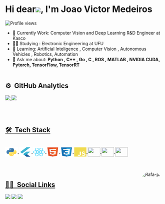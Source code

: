 <h1 align="left">Hi dear<img src="https://raw.githubusercontent.com/kaueMarques/kaueMarques/master/hi.gif" width="30px">, I'm Joao Victor Medeiros </h1>

<p align="left"> <img src="https://komarev.com/ghpvc/?username=joaomedeirosr&color=green" alt="Profile views" /> </p>

- 🔭 Currently Work: Computer Vision and Deep Learning R&D Engineer at Kasco
- 👨‍🎓 Studying : Electronic Engineering at UFU
- 🌱 Learning: Artificial Inteligence , Computer Vision , Autonomous Vehicles , Robotics, Automation
- 💬 Ask me about: **Python , C++ , Go , C , ROS , MATLAB , NVIDIA CUDA, Pytorch, TensorFlow, TensorRT**
<br><br>

## ⚙️ &nbsp;GitHub Analytics

<div>
<a href="https://github.com/joaomedeirosr">
  <img height="150px" src="https://github-readme-stats.vercel.app/api?username=joaomedeirosr&show_icons=true&theme=dracula&include_all_commits=true&count_private=true"/>
  <img height="150px" src="https://github-readme-stats.vercel.app/api/top-langs/?username=joaomedeirosr&layout=compact&langs_count=7&theme=dracula"/>
</div>
  
  <br><br>
  
  ## 🛠 &nbsp;Tech Stack
<div style="display: inline_block"><br>
  <img align="center" alt="Joao-Python" height="30" width="40" src="https://raw.githubusercontent.com/devicons/devicon/master/icons/python/python-original.svg">
  <img align="center" alt="Joao-Flutter" height="30" width="40" src="https://raw.githubusercontent.com/devicons/devicon/master/icons/flutter/flutter-original.svg">
  <img align="center" alt="Joao-React" height="30" width="40" src="https://raw.githubusercontent.com/devicons/devicon/master/icons/react/react-original.svg">
  <img align="center" alt="Joao-HTML" height="30" width="40" src="https://raw.githubusercontent.com/devicons/devicon/master/icons/html5/html5-original.svg">
  <img align="center" alt="Joao-CSS" height="30" width="40" src="https://raw.githubusercontent.com/devicons/devicon/master/icons/css3/css3-original.svg">
  <img align="center" alt="Joao-Js" height="30" width="40" src="https://raw.githubusercontent.com/devicons/devicon/master/icons/javascript/javascript-plain.svg">
  <img align="center" height="30" width="40" src="https://cdn.jsdelivr.net/gh/devicons/devicon/icons/dart/dart-original.svg" >
  <img align="center" height="30" width="40" src="https://cdn.jsdelivr.net/gh/devicons/devicon/icons/cplusplus/cplusplus-original.svg" />
  <img align="center" height="30" width="40" src="https://cdn.jsdelivr.net/gh/devicons/devicon/icons/c/c-original.svg" />
</div>
  
<br><br>
<img align="right" alt="Rafa-pic" height="150" style="border-radius:50px;" src="https://1.bp.blogspot.com/-P2czKkFRxR4/XsWVqthXVXI/AAAAAAABJVY/sEYSKbsGUZcogNCAnoxzmGGTau8Q-OPkACK4BGAsYHg/MATEM%25C3%2581TICA2.gif">

## 👨‍💻  &nbsp;Social Links
  <div> 
  <a href="https://instagram.com/jjjvmedeiros" target="_blank"><img src="https://img.shields.io/badge/-Instagram-%23E4405F?style=for-the-badge&logo=instagram&logoColor=white" target="_blank"></a>
  <a href = "mailto:joao.medeiros.ufu@gmail.com"><img src="https://img.shields.io/badge/-Gmail-%23333?style=for-the-badge&logo=gmail&logoColor=white" target="_blank"></a>
  <a href="https://www.linkedin.com/in/joaomedeirosr" target="_blank"><img src="https://img.shields.io/badge/-LinkedIn-%230077B5?style=for-the-badge&logo=linkedin&logoColor=white" target="_blank"></a> 
